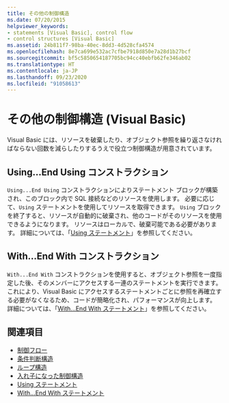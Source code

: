 ```yaml
---
title: その他の制御構造
ms.date: 07/20/2015
helpviewer_keywords:
- statements [Visual Basic], control flow
- control structures [Visual Basic]
ms.assetid: 24b811f7-98ba-40ec-8dd3-4d528cfa4574
ms.openlocfilehash: 8e7ca699e532ac7cfbe7918d850e7a28d1b27bcf
ms.sourcegitcommit: bf5c5850654187705bc94cc40ebfb62fe346ab02
ms.translationtype: HT
ms.contentlocale: ja-JP
ms.lasthandoff: 09/23/2020
ms.locfileid: "91058613"
---
```

# <a name="other-control-structures-visual-basic"></a>その他の制御構造 (Visual Basic)

Visual Basic には、リソースを破棄したり、オブジェクト参照を繰り返さなければならない回数を減らしたりするうえで役立つ制御構造が用意されています。  
  
## <a name="usingend-using-construction"></a>Using...End Using コンストラクション  

 `Using...End Using` コンストラクションによりステートメント ブロックが構築され、このブロック内で SQL 接続などのリソースを使用します。 必要に応じて、`Using` ステートメントを使用してリソースを取得できます。 `Using` ブロックを終了すると、リソースが自動的に破棄され、他のコードがそのリソースを使用できるようになります。 リソースはローカルで、破棄可能である必要があります。 詳細については、「[Using ステートメント](../../../language-reference/statements/using-statement.md)」を参照してください。  
  
## <a name="withend-with-construction"></a>With...End With コンストラクション  

 `With...End With` コンストラクションを使用すると、オブジェクト参照を一度指定した後、そのメンバーにアクセスする一連のステートメントを実行できます。 これにより、Visual Basic にアクセスするステートメントごとに参照を再確立する必要がなくなるため、コードが簡略化され、パフォーマンスが向上します。 詳細については、「[With...End With ステートメント](../../../language-reference/statements/with-end-with-statement.md)」を参照してください。  
  
## <a name="see-also"></a>関連項目

- [制御フロー](index.md)
- [条件判断構造](decision-structures.md)
- [ループ構造](loop-structures.md)
- [入れ子になった制御構造](nested-control-structures.md)
- [Using ステートメント](../../../language-reference/statements/using-statement.md)
- [With...End With ステートメント](../../../language-reference/statements/with-end-with-statement.md)
